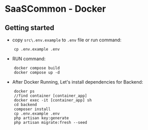 # SaaSCommon - Docker

## Getting started

-   copy `src\.env.example` to `.env` file or run command:

```
    cp .env.example .env
```

-   RUN command:

```
    docker compose build
    docker compose up -d
```

-   After Docker Running, Let's install dependencies for Backend:

```
    docker ps
    //find container [container_app]
    docker exec -it [container_app] sh
    cd backend
    composer install
    cp .env.example .env
    php artisan key:generate
    php artisan migrate:fresh --seed
```
